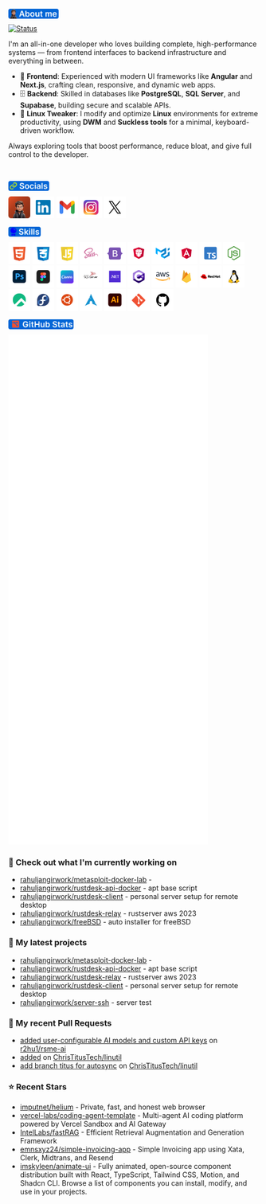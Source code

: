 <a href="https://rahuljangir.work/" target="_blank" align="left"><img align="left" height="20" alt="about-me" src="assets/headings/about-me.png"></a>
<br>


[![Status](https://github-status-badge.vercel.app/api/badge?username=rahuljangirworks&style=minimal&theme=github&width=450&height=80)](https://github.com/rahuljangirworks)

I'm an all-in-one developer who loves building complete, high-performance systems — from frontend interfaces to backend infrastructure and everything in between.

- 🧩 **Frontend**: Experienced with modern UI frameworks like **Angular** and **Next.js**, crafting clean, responsive, and dynamic web apps.  
- 🗄️ **Backend**: Skilled in databases like **PostgreSQL**, **SQL Server**, and **Supabase**, building secure and scalable APIs.  
- 🐧 **Linux Tweaker**: I modify and optimize **Linux** environments for extreme productivity, using **DWM** and **Suckless tools** for a minimal, keyboard-driven workflow.  

Always exploring tools that boost performance, reduce bloat, and give full control to the developer.


<br>


<a href="https://rahuljangir.work/" target="_blank" align="left"><img align="left" height="20" alt="socials" src="assets/headings/socials.png"></a>
<br>

<a title="rahuljangirwork.com" href="https://rahuljangir.work/" target="_blank"><img height="44" alt="rahuljangirwork" src="assets/social-icons/Portpolio.png"></a>
<a title="Linkdin/in/rahuljangirwork/" href="https://in.linkedin.com/in/rahuljangirwork" target="_blank"><img height="44" alt="Linkdin"  src="assets/social-icons/Linkdin.png"></a> 
<a title="rahuljangirwork@gmail.com" href="mailto:rahuljangirwork@gmail.com" target="_blank"><img height="44" alt="Gmail" src="assets/social-icons/Gmail.png"></a>
<a title="Instagram/rahuljangir.works/" href="https://www.instagram.com/rahuljangir.works/" target="_blank"><img height="44" alt="Instagram" src="assets//social-icons/Instagram.png"></a>
<a title="x.com/rahuljangirwork/" href="https://x.com/rahuljangirwork" target="_blank"><img height="44" alt="Twitter" src="assets/social-icons/Twitter.png"></a>

<a href="https://rahuljangir.work/" target="_blank" align="left"><img align="left" height="20" alt="skills" src="assets/headings/skills.png"></a>
<br>

<a href="https://rahuljangir.work/" target="_blank"><img height="44" alt="skills" src="assets/skills-icons/html.png"></a> 
<a href="https://rahuljangir.work/" target="_blank"><img height="44" alt="skills" src="assets/skills-icons/CSS.png"></a>
<a href="https://rahuljangir.work/" target="_blank"><img height="44" alt="skills" src="assets/skills-icons/Javascript.png"></a>
<a href="https://rahuljangir.work/" target="_blank"><img height="44" alt="skills" src="assets/skills-icons/scss.png"></a>
<a href="https://rahuljangir.work/" target="_blank"><img height="44" alt="skills" src="assets/skills-icons/BOOTSTRAP.png"></a>
<a href="https://rahuljangir.work/" target="_blank"><img height="44" alt="skills" src="assets/skills-icons/prime-Ng.png"></a>
<a href="https://rahuljangir.work/" target="_blank"><img height="44" alt="skills" src="assets/skills-icons/MUI.png"></a>
<a href="https://rahuljangir.work/" target="_blank"><img height="44" alt="skills" src="assets/skills-icons/angular.png"></a>
<a href="https://rahuljangir.work/" target="_blank"><img height="44" alt="skills" src="assets/skills-icons/type-script.png"></a>
<a href="https://rahuljangir.work/" target="_blank"><img height="44" alt="skills" src="assets/skills-icons/NODEJS.png"></a>
<a href="https://rahuljangir.work/" target="_blank"><img height="44" alt="skills" src="assets/skills-icons/PS.png"></a>
<a href="https://rahuljangir.work/" target="_blank"><img height="44" alt="skills" src="assets/skills-icons/FIGMA.png"></a>
<a href="https://rahuljangir.work/" target="_blank"><img height="44" alt="skills" src="assets/skills-icons/CANVA.png"></a>
<a href="https://rahuljangir.work/" target="_blank"><img height="44" alt="skills" src="assets/skills-icons/sqlServer.png"></a>
<a href="https://rahuljangir.work/" target="_blank"><img height="44" alt="skills" src="assets/skills-icons/dot-net.png"></a>
<a href="https://rahuljangir.work/" target="_blank"><img height="44" alt="skills" src="assets/skills-icons/Csharp.png"></a>
<a href="https://rahuljangir.work/" target="_blank"><img height="44" alt="skills" src="assets/skills-icons/AWS.png"></a>
<a href="https://rahuljangir.work/" target="_blank"><img height="44" alt="skills" src="assets/skills-icons/firebase.png"></a>
<a href="https://rahuljangir.work/" target="_blank"><img height="44" alt="skills" src="assets/skills-icons/RHEL.png"></a>
<a href="https://rahuljangir.work/" target="_blank"><img height="44" alt="skills" src="assets/skills-icons/linux.png"></a>
<a href="https://rahuljangir.work/" target="_blank"><img height="44" alt="skills" src="assets/skills-icons/rocky.png"></a>
<a href="https://rahuljangir.work/" target="_blank"><img height="44" alt="skills" src="assets/skills-icons/fedora.png"></a>
<a href="https://rahuljangir.work/" target="_blank"><img height="44" alt="skills" src="assets/skills-icons/ubuntu.png"></a>
<a href="https://rahuljangir.work/" target="_blank"><img height="44" alt="skills" src="assets/skills-icons/arch.png"></a>
<a href="https://rahuljangir.work/" target="_blank"><img height="44" alt="skills" src="assets/skills-icons/AI.png"></a>
<a href="https://rahuljangir.work/" target="_blank"><img height="44" alt="skills" src="assets/skills-icons/GIT.png"></a>
<a href="https://rahuljangir.work/" target="_blank"><img height="44" alt="skills" src="assets/skills-icons/GITHUB.png"></a>

<a href="https://rahuljangir.work/" target="_blank" align="left"><img align="left" height="20" alt="github-stats" src="assets/headings/github-stats.png"></a>

<br>

<p align="left"><img src="https://raw.githubusercontent.com/rahuljangirwork/rahuljangirwork/master/github-metrics.svg" /></p>

### 👷 Check out what I'm currently working on

- [rahuljangirwork/metasploit-docker-lab](https://github.com/rahuljangirwork/metasploit-docker-lab) - 
- [rahuljangirwork/rustdesk-api-docker](https://github.com/rahuljangirwork/rustdesk-api-docker) - apt base script
- [rahuljangirwork/rustdesk-client](https://github.com/rahuljangirwork/rustdesk-client) - personal server setup for remote desktop
- [rahuljangirwork/rustdesk-relay](https://github.com/rahuljangirwork/rustdesk-relay) - rustserver aws 2023
- [rahuljangirwork/freeBSD](https://github.com/rahuljangirwork/freeBSD) - auto installer for freeBSD
### 🌱 My latest projects

- [rahuljangirwork/metasploit-docker-lab](https://github.com/rahuljangirwork/metasploit-docker-lab) - 
- [rahuljangirwork/rustdesk-api-docker](https://github.com/rahuljangirwork/rustdesk-api-docker) - apt base script
- [rahuljangirwork/rustdesk-relay](https://github.com/rahuljangirwork/rustdesk-relay) - rustserver aws 2023
- [rahuljangirwork/rustdesk-client](https://github.com/rahuljangirwork/rustdesk-client) - personal server setup for remote desktop
- [rahuljangirwork/server-ssh](https://github.com/rahuljangirwork/server-ssh) - server test
### 🔨 My recent Pull Requests

- [added user-configurable AI models and custom API keys](https://github.com/r2hu1/rsme-ai/pull/1) on [r2hu1/rsme-ai](https://github.com/r2hu1/rsme-ai)
- [added](https://github.com/ChrisTitusTech/linutil/pull/1059) on [ChrisTitusTech/linutil](https://github.com/ChrisTitusTech/linutil)
- [add branch titus for autosync](https://github.com/ChrisTitusTech/linutil/pull/227) on [ChrisTitusTech/linutil](https://github.com/ChrisTitusTech/linutil)
### ⭐ Recent Stars

- [imputnet/helium](https://github.com/imputnet/helium) - Private, fast, and honest web browser
- [vercel-labs/coding-agent-template](https://github.com/vercel-labs/coding-agent-template) - Multi-agent AI coding platform powered by Vercel Sandbox and AI Gateway
- [IntelLabs/fastRAG](https://github.com/IntelLabs/fastRAG) - Efficient Retrieval Augmentation and Generation Framework
- [emnsxyz24/simple-invoicing-app](https://github.com/emnsxyz24/simple-invoicing-app) - Simple Invoicing app using Xata, Clerk, Midtrans, and Resend
- [imskyleen/animate-ui](https://github.com/imskyleen/animate-ui) - Fully animated, open-source component distribution built with React, TypeScript, Tailwind CSS, Motion, and Shadcn CLI. Browse a list of components you can install, modify, and use in your projects.

